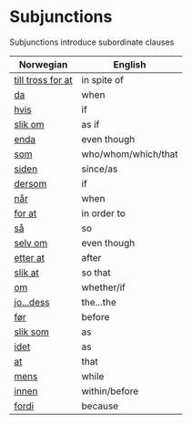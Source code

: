 # Subjunctions

Subjunctions introduce subordinate clauses

| Norwegian | English |
| --- | --- |
| [till tross for at](https://www.ordnett.no/search?language=no&phrase=till%20tross%20for%20at) | in spite of |
| [da](https://www.ordnett.no/search?language=no&phrase=da) | when |
| [hvis](https://www.ordnett.no/search?language=no&phrase=hvis) | if |
| [slik om](https://www.ordnett.no/search?language=no&phrase=slik%20om) | as if |
| [enda](https://www.ordnett.no/search?language=no&phrase=enda) | even though |
| [som](https://www.ordnett.no/search?language=no&phrase=som) | who/whom/which/that |
| [siden](https://www.ordnett.no/search?language=no&phrase=siden) | since/as |
| [dersom](https://www.ordnett.no/search?language=no&phrase=dersom) | if |
| [når](https://www.ordnett.no/search?language=no&phrase=når) | when |
| [for at](https://www.ordnett.no/search?language=no&phrase=for%20at) | in order to |
| [så](https://www.ordnett.no/search?language=no&phrase=så) | so |
| [selv om](https://www.ordnett.no/search?language=no&phrase=selv%20om) | even though |
| [etter at](https://www.ordnett.no/search?language=no&phrase=etter%20at) | after |
| [slik at](https://www.ordnett.no/search?language=no&phrase=slik%20at) | so that |
| [om](https://www.ordnett.no/search?language=no&phrase=om) | whether/if |
| [jo...dess](https://www.ordnett.no/search?language=no&phrase=jo...dess) | the...the |
| [før](https://www.ordnett.no/search?language=no&phrase=før) | before |
| [slik som](https://www.ordnett.no/search?language=no&phrase=slik%20som) | as |
| [idet](https://www.ordnett.no/search?language=no&phrase=idet) | as |
| [at](https://www.ordnett.no/search?language=no&phrase=at) | that |
| [mens](https://www.ordnett.no/search?language=no&phrase=mens) | while |
| [innen](https://www.ordnett.no/search?language=no&phrase=innen) | within/before |
| [fordi](https://www.ordnett.no/search?language=no&phrase=fordi) | because |


